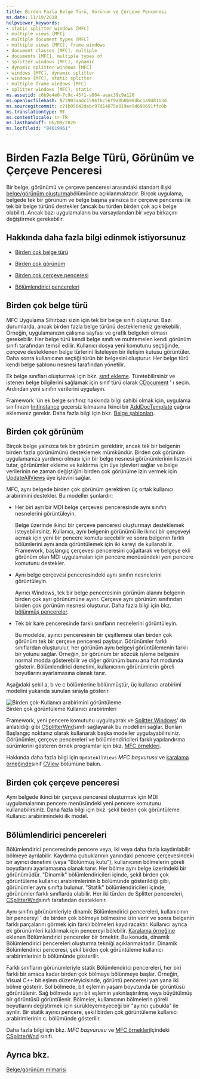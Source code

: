 ```yaml
---
title: Birden Fazla Belge Türü, Görünüm ve Çerçeve Penceresi
ms.date: 11/19/2018
helpviewer_keywords:
- static splitter windows [MFC]
- multiple views [MFC]
- multiple document types [MFC]
- multiple views [MFC], frame windows
- document classes [MFC], multiple
- documents [MFC], multiple types of
- splitter windows [MFC], dynamic
- dynamic splitter windows [MFC]
- windows [MFC], dynamic splitter
- windows [MFC], static splitter
- multiple frame windows [MFC]
- splitter windows [MFC], static
ms.assetid: c6b9e4e0-7c9c-45f1-a804-aeac39c9a128
ms.openlocfilehash: 873903aadc1596fbc56f9a0b0b98dbc5a948113d
ms.sourcegitcommit: c21b05042debc97d14875e019ee9d698691ffc0b
ms.translationtype: MT
ms.contentlocale: tr-TR
ms.lasthandoff: 06/09/2020
ms.locfileid: "84619961"
---
```

# <a name="multiple-document-types-views-and-frame-windows"></a>Birden Fazla Belge Türü, Görünüm ve Çerçeve Penceresi

Bir belge, görünümü ve çerçeve penceresi arasındaki standart ilişki [belge/görünüm oluşturma](document-view-creation.md)bölümünde açıklanmaktadır. Birçok uygulama, belgede tek bir görünüm ve belge başına yalnızca bir çerçeve penceresi ile tek bir belge türünü destekler (ancak bu türden birden çok açık belge olabilir). Ancak bazı uygulamaların bu varsayılandan bir veya birkaçını değiştirmek gerekebilir.

## <a name="what-do-you-want-to-know-more-about"></a>Hakkında daha fazla bilgi edinmek istiyorsunuz

- [Birden çok belge türü](#_core_multiple_document_types)

- [Birden çok görünüm](#_core_multiple_views)

- [Birden çok çerçeve penceresi](#_core_multiple_frame_windows)

- [Bölümlendirici pencereleri](#_core_splitter_windows)

## <a name="multiple-document-types"></a><a name="_core_multiple_document_types"></a>Birden çok belge türü

MFC Uygulama Sihirbazı sizin için tek bir belge sınıfı oluşturur. Bazı durumlarda, ancak birden fazla belge türünü desteklemeniz gerekebilir. Örneğin, uygulamanızın çalışma sayfası ve grafik belgeleri olması gerekebilir. Her belge türü kendi belge sınıfı ve muhtemelen kendi görünüm sınıfı tarafından temsil edilir. Kullanıcı dosya yeni komutunu seçtiğinde, çerçeve desteklenen belge türlerini listeleyen bir iletişim kutusu görüntüler. Daha sonra kullanıcının seçtiği türün bir belgesini oluşturur. Her belge türü kendi belge şablonu nesnesi tarafından yönetilir.

Ek belge sınıfları oluşturmak için bkz. [sınıf ekleme](../ide/adding-a-class-visual-cpp.md). Türetebilirsiniz ve istenen belge bilgilerini sağlamak için sınıf türü olarak [CDocument](reference/cdocument-class.md) ' ı seçin. Ardından yeni sınıfın verilerini uygulayın.

Framework 'ün ek belge sınıfınız hakkında bilgi sahibi olmak için, uygulama sınıfınızın [InitInstance](reference/cwinapp-class.md#initinstance) geçersiz kılmasına Ikinci bir [AddDocTemplate](reference/cwinapp-class.md#adddoctemplate) çağrısı eklemeniz gerekir. Daha fazla bilgi için bkz. [Belge şablonları](document-templates-and-the-document-view-creation-process.md).

## <a name="multiple-views"></a><a name="_core_multiple_views"></a>Birden çok görünüm

Birçok belge yalnızca tek bir görünüm gerektirir, ancak tek bir belgenin birden fazla görünümünü desteklemek mümkündür. Birden çok görünüm uygulamanıza yardımcı olması için bir belge nesnesi görünümlerinin listesini tutar, görünümler ekleme ve kaldırma için üye işlevleri sağlar ve belge verilerinin ne zaman değiştiğini birden çok görünüme izin vermek için [UpdateAllViews](reference/cdocument-class.md#updateallviews) üye işlevini sağlar.

MFC, aynı belgede birden çok görünüm gerektiren üç ortak kullanıcı arabirimini destekler. Bu modeller şunlardır:

- Her biri ayrı bir MDI belge çerçevesi penceresinde aynı sınıfın nesnelerini görüntüleyin.

   Belge üzerinde ikinci bir çerçeve penceresi oluşturmayı desteklemek isteyebilirsiniz. Kullanıcı, aynı belgenin görünümü ile ikinci bir çerçeveyi açmak için yeni bir pencere komutu seçebilir ve sonra belgenin farklı bölümlerini aynı anda görüntülemek için iki kareyi de kullanabilir. Framework, başlangıç çerçevesi penceresini çoğaltarak ve belgeye ekli görünüm olan MDI uygulamaları için pencere menüsündeki yeni pencere komutunu destekler.

- Aynı belge çerçevesi penceresindeki aynı sınıfın nesnelerini görüntüleyin.

   Ayırıcı Windows, tek bir belge penceresinin görünüm alanını belgenin birden çok ayrı görünümüne ayırır. Çerçeve aynı görünüm sınıfından birden çok görünüm nesnesi oluşturur. Daha fazla bilgi için bkz. [bölünmüş pencereler](#_core_splitter_windows).

- Tek bir kare penceresinde farklı sınıfların nesnelerini görüntüleyin.

   Bu modelde, ayırıcı penceresinin bir çeşitlemesi olan birden çok görünüm tek bir çerçeve penceresi paylaşır. Görünümler farklı sınıflardan oluşturulur, her görünüm aynı belgeyi görüntülemenin farklı bir yolunu sağlar. Örneğin, bir görünüm bir sözcük işleme belgesini normal modda gösterebilir ve diğer görünüm bunu ana hat modunda gösterir. Bölümlendirici denetimi, kullanıcının görünümlerin göreli boyutlarını ayarlamasına olanak tanır.

Aşağıdaki şekil a, b ve c bölümlerine bölünmüştür, üç kullanıcı arabirimi modelini yukarıda sunulan sırayla gösterir.

![Birden çok&#45;Kullanıcı arabirimini görüntüleme](../mfc/media/vc37a71.gif "Birden çok&#45;Kullanıcı arabirimini görüntüleme") <br/>
Birden çok görüntüleme Kullanıcı arabirimleri

Framework, yeni pencere komutunu uygulayarak ve [Splitter Windows](#_core_splitter_windows)' da anlatıldığı gibi [CSplitterWnd](reference/csplitterwnd-class.md)sınıfı sağlayarak bu modelleri sağlar. Bunları Başlangıç noktanız olarak kullanarak başka modeller uygulayabilirsiniz. Görünümler, çerçeve pencereleri ve bölümlendiricileri farklı yapılandırma sürümlerini gösteren örnek programlar için bkz. [MFC örnekleri](../overview/visual-cpp-samples.md#mfc-samples).

Hakkında daha fazla bilgi için `UpdateAllViews` *MFC başvurusu* ve [karalama örneğinde](../overview/visual-cpp-samples.md)sınıf [CView](reference/cview-class.md) bölümüne bakın.

## <a name="multiple-frame-windows"></a><a name="_core_multiple_frame_windows"></a>Birden çok çerçeve penceresi

Aynı belgede ikinci bir çerçeve penceresi oluşturmak için MDI uygulamalarının pencere menüsündeki yeni pencere komutunu kullanabilirsiniz. Daha fazla bilgi için bkz. şekil birden çok görüntüleme Kullanıcı arabirimindeki ilk model.

## <a name="splitter-windows"></a><a name="_core_splitter_windows"></a>Bölümlendirici pencereleri

Bölümlendirici penceresinde pencere veya, iki veya daha fazla kaydırılabilir bölmeye ayrılabilir. Kaydırma çubuklarının yanındaki pencere çerçevesindeki bir ayırıcı denetimi (veya "Bölünmüş kutu"), kullanıcının bölmelerin göreli boyutlarını ayarlamasına olanak tanır. Her bölme aynı belge üzerindeki bir görünümüdür. "Dinamik" bölümlendiricileri içinde, şekil birden çok görüntüleme kullanıcı arabirimlerinin b bölümünde gösterildiği gibi, görünümler aynı sınıfta bulunur. "Statik" bölümlendiricileri içinde, görünümler farklı sınıflarda olabilir. Her iki türden de Splitter pencereleri, [CSplitterWnd](reference/csplitterwnd-class.md)sınıfı tarafından desteklenir.

Aynı sınıfın görünümleriyle dinamik Bölümlendirici pencereleri, kullanıcının bir pencereyi ' de birden çok bölmeye bölmesine izin verir ve sonra belgenin farklı parçalarını görmek için farklı bölmeleri kaydıracaktır. Kullanıcı ayrıca ek görünümleri kaldırmak için pencereyi bölebilir. [Karalama örneğine](../overview/visual-cpp-samples.md) eklenen Bölümlendirici pencereler bir örnektir. Bu konuda, dinamik Bölümlendirici pencereleri oluşturma tekniği açıklanmaktadır. Dinamik Bölümlendirici penceresi, şekil birden çok görüntüleme kullanıcı arabirimlerinin b bölümünde gösterilir.

Farklı sınıfların görünümleriyle statik Bölümlendirici pencereleri, her biri farklı bir amaca kadar birden çok bölmeye bölünmeye başlar. Örneğin, Visual C++ bit eşlem düzenleyicisinde, görüntü penceresi yan yana iki bölme gösterir. Sol bölmede, bit eşlemin yaşam boyutunda bir görüntüsü görüntülenir. Sağ bölmede aynı bit eşlemin yakınlaştırılmış veya büyütülmüş bir görüntüsü görüntülenir. Bölmeler, kullanıcının bölmelerin göreli boyutlarını değiştirmek için sürükleyemeyeceği bir "ayırıcı çubukla" ile ayrılır. Bir statik ayırıcı pencere, şekil birden çok görüntüleme kullanıcı arabirimlerinin c. bölümünde gösterilir.

Daha fazla bilgi için bkz. *MFC başvurusu* ve [MFC örnekleri](../overview/visual-cpp-samples.md#mfc-samples)Içindeki [CSplitterWnd](reference/csplitterwnd-class.md) sınıfı.

## <a name="see-also"></a>Ayrıca bkz.

[Belge/görünüm mimarisi](document-view-architecture.md)
